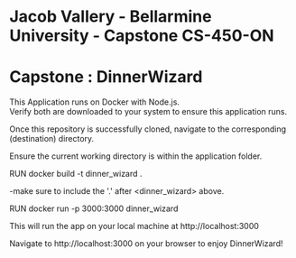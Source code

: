 # Jacob Vallery - Bellarmine University - Capstone CS-450-ON

# Capstone : DinnerWizard
This Application runs on Docker with Node.js.<br>
Verify both are downloaded to your system to ensure this application runs. 

Once this repository is successfully cloned, navigate to the corresponding (destination) directory. 

Ensure the current working directory is within the application folder. 

RUN docker build -t dinner_wizard .

-make sure to include the '.' after <dinner_wizard> above. 

RUN docker run -p 3000:3000 dinner_wizard

This will run the app on your local machine at http://localhost:3000

Navigate to http://localhost:3000 on your browser to enjoy DinnerWizard!
